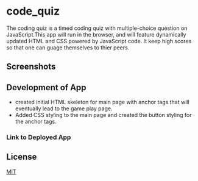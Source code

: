 # code_quiz
The coding quiz is a timed coding quiz with multiple-choice question on JavaScript.This app will run in the browser, and will feature dynamically updated HTML and CSS powered by JavaScript code. It keep high scores so that one can guage themselves to thier peers.

## Screenshots

## Development of App
* created initial HTML skeleton for main page with anchor tags that will eventually lead to the game play page. 
* Added CSS styling to the main page and created the button styling for the anchor tags. 


### Link to Deployed App

## License
[MIT](https://choosealicense.com/licenses/mit/)